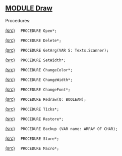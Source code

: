 
## [MODULE Draw](https://github.com/io-core/Draw/blob/main/Draw.Mod)

Procedures:


[(src)](https://github.com/io-core/Draw/blob/main/Draw.Mod#L15) `  PROCEDURE Open*;`


[(src)](https://github.com/io-core/Draw/blob/main/Draw.Mod#L36) `  PROCEDURE Delete*;`


[(src)](https://github.com/io-core/Draw/blob/main/Draw.Mod#L45) `  PROCEDURE GetArg(VAR S: Texts.Scanner);`


[(src)](https://github.com/io-core/Draw/blob/main/Draw.Mod#L54) `  PROCEDURE SetWidth*;`


[(src)](https://github.com/io-core/Draw/blob/main/Draw.Mod#L60) `  PROCEDURE ChangeColor*;`


[(src)](https://github.com/io-core/Draw/blob/main/Draw.Mod#L68) `  PROCEDURE ChangeWidth*;`


[(src)](https://github.com/io-core/Draw/blob/main/Draw.Mod#L76) `  PROCEDURE ChangeFont*;`


[(src)](https://github.com/io-core/Draw/blob/main/Draw.Mod#L85) `  PROCEDURE Redraw(Q: BOOLEAN);`


[(src)](https://github.com/io-core/Draw/blob/main/Draw.Mod#L96) `  PROCEDURE Ticks*;`


[(src)](https://github.com/io-core/Draw/blob/main/Draw.Mod#L100) `  PROCEDURE Restore*;`


[(src)](https://github.com/io-core/Draw/blob/main/Draw.Mod#L104) `  PROCEDURE Backup (VAR name: ARRAY OF CHAR);`


[(src)](https://github.com/io-core/Draw/blob/main/Draw.Mod#L115) `  PROCEDURE Store*;`


[(src)](https://github.com/io-core/Draw/blob/main/Draw.Mod#L142) `  PROCEDURE Macro*;`

